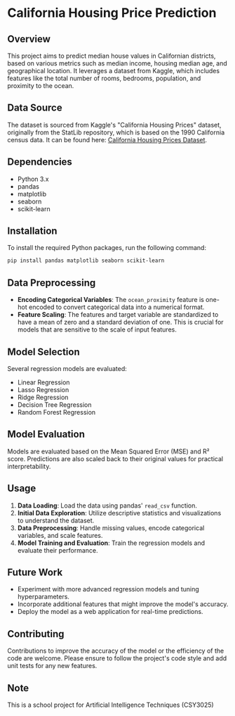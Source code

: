 # California Housing Price Prediction

## Overview
This project aims to predict median house values in Californian districts, based on various metrics such as median income, housing median age, and geographical location. It leverages a dataset from Kaggle, which includes features like the total number of rooms, bedrooms, population, and proximity to the ocean.

## Data Source
The dataset is sourced from Kaggle's "California Housing Prices" dataset, originally from the StatLib repository, which is based on the 1990 California census data. It can be found here: [California Housing Prices Dataset](https://www.kaggle.com/datasets/camnugent/california-housing-prices/data).

## Dependencies
- Python 3.x
- pandas
- matplotlib
- seaborn
- scikit-learn

## Installation
To install the required Python packages, run the following command:
```bash
pip install pandas matplotlib seaborn scikit-learn
```

## Data Preprocessing
- **Encoding Categorical Variables**: The `ocean_proximity` feature is one-hot encoded to convert categorical data into a numerical format.
- **Feature Scaling**: The features and target variable are standardized to have a mean of zero and a standard deviation of one. This is crucial for models that are sensitive to the scale of input features.

## Model Selection
Several regression models are evaluated:
- Linear Regression
- Lasso Regression
- Ridge Regression
- Decision Tree Regression
- Random Forest Regression

## Model Evaluation
Models are evaluated based on the Mean Squared Error (MSE) and R² score. Predictions are also scaled back to their original values for practical interpretability.

## Usage
1. **Data Loading**: Load the data using pandas' `read_csv` function.
2. **Initial Data Exploration**: Utilize descriptive statistics and visualizations to understand the dataset.
3. **Data Preprocessing**: Handle missing values, encode categorical variables, and scale features.
4. **Model Training and Evaluation**: Train the regression models and evaluate their performance.

## Future Work
- Experiment with more advanced regression models and tuning hyperparameters.
- Incorporate additional features that might improve the model's accuracy.
- Deploy the model as a web application for real-time predictions.

## Contributing
Contributions to improve the accuracy of the model or the efficiency of the code are welcome. Please ensure to follow the project's code style and add unit tests for any new features.


## Note
This is a school project for Artificial Intelligence Techniques (CSY3025)